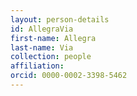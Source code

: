 ```yaml
---
layout: person-details
id: AllegraVia
first-name: Allegra
last-name: Via
collection: people
affiliation: 
orcid: 0000-0002-3398-5462
---
```


